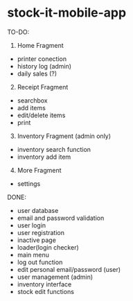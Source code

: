 # stock-it-mobile-app

TO-DO: <br>
1. Home Fragment
- printer conection
- history log (admin)
- daily sales (?)
2. Receipt Fragment
- searchbox
- add items
- edit/delete items
- print
3. Inventory Fragment (admin only)
- inventory search function
- inventory add item
4. More Fragment
- settings

DONE: <br>
- user database
- email and password validation
- user login
- user registration
- inactive page
- loader(login checker)
- main menu
- log out function
- edit personal email/password (user)
- user management (admin)
- inventory interface
- stock edit functions
